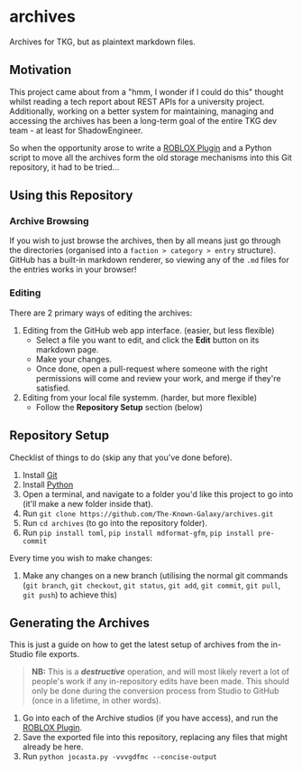 # archives

Archives for TKG, but as plaintext markdown files.

## Motivation

This project came about from a "hmm, I wonder if I could do this" thought whilst reading a tech report about REST APIs for a university project.
Additionally, working on a better system for maintaining, managing and accessing the archives has been a long-term goal of the entire TKG dev team - at least for ShadowEngineer.

So when the opportunity arose to write a [ROBLOX Plugin](https://create.roblox.com/store/asset/16368745043/ArchiveParserPlugin%3Fkeyword=&pageNumber=&pagePosition=) and a Python script to move all the archives form the old storage mechanisms into this Git repository, it had to be tried...

## Using this Repository

### Archive Browsing

If you wish to just browse the archives, then by all means just go through the directories (organised into a `faction > category > entry` structure).
GitHub has a built-in markdown renderer, so viewing any of the `.md` files for the entries works in your browser!

### Editing

There are 2 primary ways of editing the archives:

1. Editing from the GitHub web app interface. (easier, but less flexible)
   - Select a file you want to edit, and click the **Edit** button on its markdown page.
   - Make your changes.
   - Once done, open a pull-request where someone with the right permissions will come and review your work, and merge if they're satisfied.
1. Editing from your local file systemm. (harder, but more flexible)
   - Follow the **Repository Setup** section (below)

## Repository Setup

Checklist of things to do (skip any that you've done before).

1. Install [Git](https://git-scm.com/)
1. Install [Python](https://www.python.org/downloads/)
1. Open a terminal, and navigate to a folder you'd like this project to go into (it'll make a new folder inside that).
1. Run `git clone https://github.com/The-Known-Galaxy/archives.git`
1. Run `cd archives` (to go into the repository folder).
1. Run `pip install toml`, `pip install mdformat-gfm`, `pip install pre-commit`

Every time you wish to make changes:

1. Make any changes on a new branch (utilising the normal git commands (`git branch`, `git checkout`, `git status`, `git add`, `git commit`, `git pull`, `git push`) to achieve this)

## Generating the Archives

This is just a guide on how to get the latest setup of archives from the in-Studio file exports.

> **NB:** This is a ***destructive*** operation, and will most likely revert a lot of people's work if any in-repository edits have been made. This should only be done during the conversion process from Studio to GitHub (once in a lifetime, in other words).

1. Go into each of the Archive studios (if you have access), and run the [ROBLOX Plugin](https://create.roblox.com/store/asset/16368745043/ArchiveParserPlugin%3Fkeyword=&pageNumber=&pagePosition=).
1. Save the exported file into this repository, replacing any files that might already be here.
1. Run `python jocasta.py -vvvgdfmc --concise-output`
